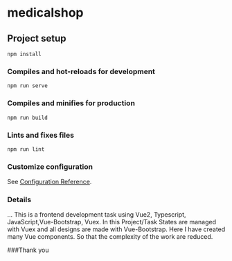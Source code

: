 # medicalshop

## Project setup
```
npm install
```

### Compiles and hot-reloads for development
```
npm run serve
```

### Compiles and minifies for production
```
npm run build
```

### Lints and fixes files
```
npm run lint
```

### Customize configuration
See [Configuration Reference](https://cli.vuejs.org/config/).



### Details
...
This is a frontend development task using Vue2, Typescript, JavaScript,Vue-Bootstrap, Vuex.
In this Project/Task States are managed with Vuex and 
all designs are made with Vue-Bootstrap. Here I have created
many Vue components. So that the complexity of the work are reduced.

###Thank you
```
